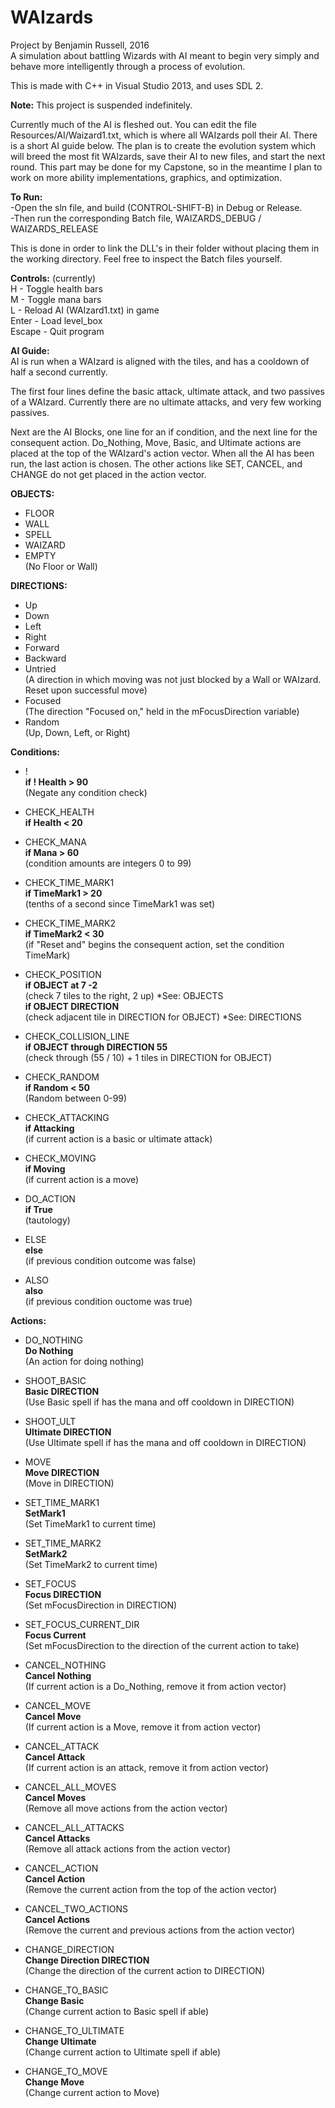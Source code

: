 # WAIzards
Project by Benjamin Russell, 2016  
A simulation about battling Wizards with AI meant to begin very simply and behave more intelligently through a process of evolution.

This is made with C++ in Visual Studio 2013, and uses SDL 2.

__Note:__
This project is suspended indefinitely.

Currently much of the AI is fleshed out. You can edit the file Resources/AI/Waizard1.txt, which
is where all WAIzards poll their AI. There is a short AI guide below. The plan is to create the evolution system which will breed the most fit WAIzards, save their AI to new files, and start the next round. This part may be done for my Capstone, so in the meantime I plan to work on more ability implementations, graphics, and optimization.

__To Run:__  
-Open the sln file, and build (CONTROL-SHIFT-B) in Debug or Release.  
-Then run the corresponding Batch file, WAIZARDS_DEBUG / WAIZARDS_RELEASE  

This is done in order to link the DLL's in their folder without placing them in the working directory. Feel
free to inspect the Batch files yourself.

__Controls:__ (currently)  
H       -   Toggle health bars  
M       -   Toggle mana bars  
L       -   Reload AI (WAIzard1.txt) in game  
Enter   -   Load level_box  
Escape  -   Quit program  

__AI Guide:__  
AI is run when a WAIzard is aligned with the tiles, and has a cooldown of half a second currently.

The first four lines define the basic attack, ultimate attack, and two passives of a WAIzard. Currently there are no ultimate attacks, and very few working passives.

Next are the AI Blocks, one line for an if condition, and the next line for the consequent action. Do_Nothing, Move, Basic, and Ultimate actions are placed at the top of the WAIzard's action vector. When all the AI has been run, the last action is chosen. The other actions like SET, CANCEL, and CHANGE do not get placed in the action vector.

__OBJECTS:__
-  FLOOR
-  WALL
-  SPELL
-  WAIZARD
-  EMPTY        
(No Floor or Wall)  
  
__DIRECTIONS:__  
-	Up
-	Down
-	Left
-	Right
-	Forward
-	Backward
-	Untried  
(A direction in which moving was not just blocked by a Wall or WAIzard. Reset upon successful move)
-	Focused  
(The direction "Focused on," held in the mFocusDirection variable)  
-	Random   
(Up, Down, Left, or Right)  

__Conditions:__  
-  !                      
__if ! Health > 90__   
(Negate any condition check)  

-	CHECK_HEALTH            
__if Health < 20__   

-	CHECK_MANA              
__if Mana > 60__       
(condition amounts are integers 0 to 99)  

-	CHECK_TIME_MARK1        
__if TimeMark1 > 20__  
(tenths of a second since TimeMark1 was set)  

-	CHECK_TIME_MARK2        
__if TimeMark2 < 30__  
(if "Reset and" begins the consequent action, set the condition TimeMark)  

-	CHECK_POSITION          
__if OBJECT at 7 -2__   
(check 7 tiles to the right, 2 up)            *See: OBJECTS  
__if OBJECT DIRECTION__  
(check adjacent tile in DIRECTION for OBJECT)         *See: DIRECTIONS    

-	CHECK_COLLISION_LINE   
__if OBJECT through DIRECTION 55__  
(check through (55 / 10) + 1 tiles in DIRECTION for OBJECT)   

-	CHECK_RANDOM  
__if Random < 50__  
(Random between 0-99)    

-	CHECK_ATTACKING  
__if Attacking__  
(if current action is a basic or ultimate attack)    

-	CHECK_MOVING  
__if Moving__  
(if current action is a move)    

-	DO_ACTION  
__if True__  
(tautology)    

-	ELSE  
__else__  
(if previous condition outcome was false)  

- ALSO  
__also__  
(if previous condition ouctome was true)  

__Actions:__  

-	DO_NOTHING  
__Do Nothing__  
(An action for doing nothing)    

-	SHOOT_BASIC  
__Basic DIRECTION__  
(Use Basic spell if has the mana and off cooldown in DIRECTION)    

-	SHOOT_ULT  
__Ultimate DIRECTION__  
(Use Ultimate spell if has the mana and off cooldown in DIRECTION)    

-	MOVE  
__Move DIRECTION__  
(Move in DIRECTION)  

-	SET_TIME_MARK1  
__SetMark1__  
(Set TimeMark1 to current time)    

-	SET_TIME_MARK2  
__SetMark2__  
(Set TimeMark2 to current time)    

-	SET_FOCUS  
__Focus DIRECTION__  
(Set mFocusDirection in DIRECTION)    

-	SET_FOCUS_CURRENT_DIR  
__Focus Current__  
(Set mFocusDirection to the direction of the current action to take)    

-	CANCEL_NOTHING  
__Cancel Nothing__  
(If current action is a Do_Nothing, remove it from action vector)    

-	CANCEL_MOVE  
__Cancel Move__  
(If current action is a Move, remove it from action vector)    

-	CANCEL_ATTACK  
__Cancel Attack__  
(If current action is an attack, remove it from action vector)    

-	CANCEL_ALL_MOVES  
__Cancel Moves__  
(Remove all move actions from the action vector)    

-	CANCEL_ALL_ATTACKS  
__Cancel Attacks__  
(Remove all attack actions from the action vector)    

-	CANCEL_ACTION  
__Cancel Action__  
(Remove the current action from the top of the action vector)    

-	CANCEL_TWO_ACTIONS  
__Cancel Actions__  
(Remove the current and previous actions from the action vector)  

-	CHANGE_DIRECTION  
__Change Direction DIRECTION__  
(Change the direction of the current action to DIRECTION)    

-	CHANGE_TO_BASIC  
__Change Basic__  
(Change current action to Basic spell if able)    

-	CHANGE_TO_ULTIMATE  
__Change Ultimate__  
(Change current action to Ultimate spell if able)    

-	CHANGE_TO_MOVE  
__Change Move__  
(Change current action to Move)  
